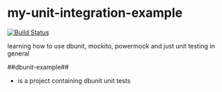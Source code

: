 my-unit-integration-example
===========================

[![Build Status](https://travis-ci.org/mLindvall/my-unit-integration-example.png)](https://travis-ci.org/mLindvall/my-unit-integration-example)

learning how to use dbunit, mockito, powermock and just unit testing in general

##dbunit-example##
- is a project containing dbunit unit tests
